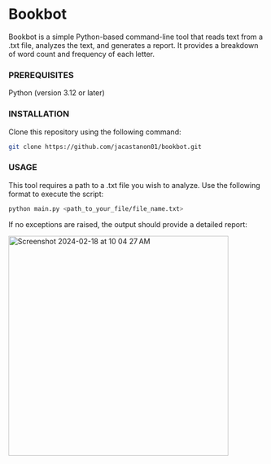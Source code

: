 # Bookbot

Bookbot is a simple Python-based command-line tool that reads text from a .txt file, analyzes the text, and generates a report. It provides a breakdown of word count and frequency of each letter.

### PREREQUISITES
Python (version 3.12 or later)

### INSTALLATION
Clone this repository using the following command:
```sh
git clone https://github.com/jacastanon01/bookbot.git
```
### USAGE
This tool requires a path to a .txt file you wish to analyze. Use the following format to execute the script:
```sh
python main.py <path_to_your_file/file_name.txt>
```
If no exceptions are raised, the output should provide a detailed report:

<img width="432" alt="Screenshot 2024-02-18 at 10 04 27 AM" src="https://github.com/jacastanon01/bookbot/assets/24418510/7b06a4e8-9c26-4849-8258-d8c454bb73cc">


